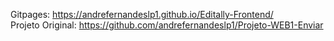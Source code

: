 Gitpages: https://andrefernandeslp1.github.io/Editally-Frontend/  
Projeto Original: https://github.com/andrefernandeslp1/Projeto-WEB1-Enviar

